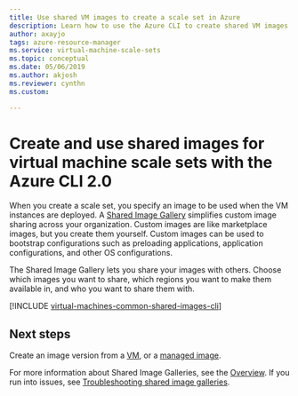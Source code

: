 ```yaml
---
title: Use shared VM images to create a scale set in Azure
description: Learn how to use the Azure CLI to create shared VM images to use for deploying virtual machine scale sets in Azure.
author: axayjo
tags: azure-resource-manager
ms.service: virtual-machine-scale-sets
ms.topic: conceptual
ms.date: 05/06/2019
ms.author: akjosh
ms.reviewer: cynthn
ms.custom: 

---
```

# Create and use shared images for virtual machine scale sets with the Azure CLI 2.0

When you create a scale set, you specify an image to be used when the VM instances are deployed. A [Shared Image Gallery](shared-image-galleries.md) simplifies custom image sharing across your organization. Custom images are like marketplace images, but you create them yourself. Custom images can be used to bootstrap configurations such as preloading applications, application configurations, and other OS configurations. 

The Shared Image Gallery lets you share your images with others. Choose which images you want to share, which regions you want to make them available in, and who you want to share them with. 


[!INCLUDE [virtual-machines-common-shared-images-cli](../../includes/virtual-machines-common-shared-images-cli.md)]


## Next steps

Create an image version from a [VM](../image-version-vm-cli.md), or a [managed image](../image-version-managed-image-cli.md).

For more information about Shared Image Galleries, see the [Overview](shared-image-galleries.md). If you run into issues, see [Troubleshooting shared image galleries](troubleshooting-shared-images.md).
